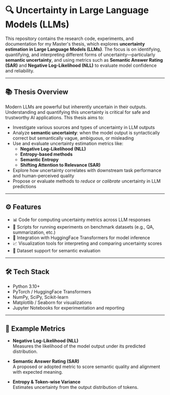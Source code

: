 # 🔍 Uncertainty in Large Language Models (LLMs)

This repository contains the research code, experiments, and documentation for my Master's thesis, which explores **uncertainty estimation in Large Language Models (LLMs)**. The focus is on identifying, quantifying, and interpreting different forms of uncertainty—particularly **semantic uncertainty**, and using metrics such as **Semantic Answer Rating (SAR)** and **Negative Log-Likelihood (NLL)** to evaluate model confidence and reliability.

---

## 📚 Thesis Overview

Modern LLMs are powerful but inherently uncertain in their outputs. Understanding and quantifying this uncertainty is critical for safe and trustworthy AI applications. This thesis aims to:

- Investigate various sources and types of uncertainty in LLM outputs
- Analyze **semantic uncertainty**: when the model output is syntactically correct but semantically vague, ambiguous, or misleading
- Use and evaluate uncertainty estimation metrics like:
  - **Negative Log-Likelihood (NLL)**
  - **Entropy-based methods**
  - **Semantic Entropy**
  - **Shifting Attention to Relevance (SAR)**
- Explore how uncertainty correlates with downstream task performance and human-perceived quality
- Propose or evaluate methods to *reduce* or *calibrate* uncertainty in LLM predictions

---

## ⚙️ Features

- 📊 Code for computing uncertainty metrics across LLM responses
- 🧪 Scripts for running experiments on benchmark datasets (e.g., QA, summarization, etc.)
- 🤖 Integration with HuggingFace Transformers for model inference
- 📈 Visualization tools for interpreting and comparing uncertainty scores
- 📝 Dataset support for semantic evaluation

---

## 🛠️ Tech Stack

- Python 3.10+
- PyTorch / HuggingFace Transformers
- NumPy, SciPy, Scikit-learn
- Matplotlib / Seaborn for visualizations
- Jupyter Notebooks for experimentation and reporting

---

## 🧪 Example Metrics

- **Negative Log-Likelihood (NLL)**  
  Measures the likelihood of the model output under its predicted distribution.

- **Semantic Answer Rating (SAR)**  
  A proposed or adopted metric to score semantic quality and alignment with expected meaning.

- **Entropy & Token-wise Variance**  
  Estimates uncertainty from the output distribution of tokens.


